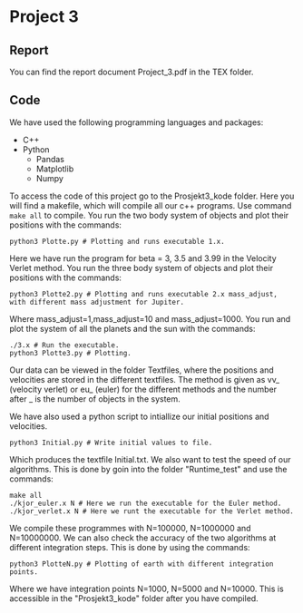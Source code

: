 # Project 3

## Report

You can find the report document Project_3.pdf in the TEX folder.

## Code

We have used the following programming languages and packages: <br />

- C++
- Python
  - Pandas
  - Matplotlib
  - Numpy

To access the code of this project go to the Prosjekt3_kode folder. Here you will find a makefile, which will compile all our c++ programs. Use command `make all` to compile. You run the two body system of objects and plot their positions with the commands:<br />
```terminal
python3 Plotte.py # Plotting and runs executable 1.x.
```
Here we have run the program for beta = 3, 3.5 and 3.99 in the Velocity Verlet method. You run the three body system of objects and plot their positions with the commands:

```terminal
python3 Plotte2.py # Plotting and runs executable 2.x mass_adjust, with different mass adjustment for Jupiter.
```
Where mass_adjust=1,mass_adjust=10 and mass_adjust=1000. You run and plot the system of all the planets and the sun with the commands: <br />

```terminal
./3.x # Run the executable.
python3 Plotte3.py # Plotting.
```

Our data can be viewed in the folder Textfiles, where the positions and velocities are stored in the different textfiles. The method is given as vv_ (velocity verlet) or eu_ (euler) for the different methods and the number after _ is the number of objects in the system.

We have also used a python script to intiallize our initial positions and velocities. 

```terminal
python3 Initial.py # Write initial values to file. 
```

Which produces the textfile Initial.txt. We also want to test the speed of our algorithms. This is done by goin into the folder "Runtime_test" and use the commands:

```terminal
make all
./kjor_euler.x N # Here we run the executable for the Euler method.
./kjor_verlet.x N # Here we runt the executable for the Verlet method.
```
We compile these programmes with N=100000, N=1000000 and N=10000000. We can also check the accuracy of the two algorithms at different integration steps. This is done by using the commands:

```terminal
python3 PlotteN.py # Plotting of earth with different integration points.
```

Where we have integration points N=1000, N=5000 and N=10000. This is accessible in the "Prosjekt3_kode" folder after you have compiled. 
